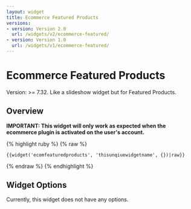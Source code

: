 ```yaml
---
layout: widget
title: Ecommerce Featured Products
versions:
- version: Version 2.0
  url: /widgets/v2/ecommerce-featured/
- version: Version 1.0
  url: /widgets/v1/ecommerce-featured/
---
```


# Ecommerce Featured Products

Version: >= 7.32. Like a slideshow widget but for Featured Products.

## Overview

**IMPORTANT: This widget will only work as expected when the ecommerce plugin is activated on the user's account.**

{% highlight ruby %}
{% raw %}

	{{widget('ecomfeaturedproducts', 'thisunqiuewidgetname', {})|raw}}

{% endraw %}
{% endhighlight %}

## Widget Options

Currently, this widget does not have any options.
